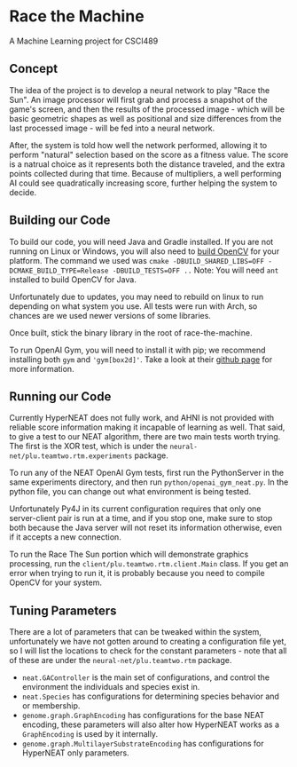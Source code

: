 Race the Machine
================

A Machine Learning project for CSCI489

## Concept ##

The idea of the project is to develop a neural network
to play "Race the Sun". An image processor will
first grab and process a snapshot of the game's screen,
and then the results of the processed image - which will
be basic geometric shapes as well as positional and size
differences from the last processed image - will be fed
into a neural network.

After, the system is told how well the network performed, allowing
it to perform "natural" selection based on the score as a fitness
value. The score is a natrual choice as it represents both the
distance traveled, and the extra points collected during that time.
Because of multipliers, a well performing AI could see quadratically
increasing score, further helping the system to decide.


## Building our Code ##
To build our code, you will need Java and Gradle installed. If you
are not running on Linux or Windows, you will also need to
[build OpenCV](http://docs.opencv.org/2.4.11/doc/tutorials/introduction/desktop_java/java_dev_intro.html)
for your platform. The command we used was `cmake -DBUILD_SHARED_LIBS=OFF -DCMAKE_BUILD_TYPE=Release -DBUILD_TESTS=OFF ..`
Note: You will need `ant` installed to build OpenCV for Java.

Unfortunately due to updates, you may need to rebuild on linux to run
depending on what system you use. All tests were run with Arch, so
chances are we used newer versions of some libraries.

Once built, stick the binary library in the root of race-the-machine.

To run OpenAI Gym, you will need to install it with pip; we recommend
installing both `gym` and `'gym[box2d]'`. Take a look at their
[github page](https://github.com/openai/gym) for more information.


## Running our Code ##
Currently HyperNEAT does not fully work, and AHNI is not provided with
reliable score information making it incapable of learning as well.
That said, to give a test to our NEAT algorithm, there are two main
tests worth trying. The first is the XOR test, which is under the
`neural-net/plu.teamtwo.rtm.experiments` package.

To run any of the NEAT OpenAI Gym tests, first run the PythonServer in
the same experiments directory, and then run `python/openai_gym_neat.py`.
In the python file, you can change out what environment is being tested.

Unfortunately Py4J in its current configuration requires that only one
server-client pair is run at a time, and if you stop one, make sure to
stop both because the Java server will not reset its information otherwise,
even if it accepts a new connection.

To run the Race The Sun portion which will demonstrate graphics
processing, run the `client/plu.teamtwo.rtm.client.Main` class. If
you get an error when trying to run it, it is probably because you
need to compile OpenCV for your system.


## Tuning Parameters ##
There are a lot of parameters that can be tweaked within the
system, unfortunately we have not gotten around to creating a
configuration file yet, so I will list the locations to check
for the constant parameters - note that all of these are under
the `neural-net/plu.teamtwo.rtm` package.

- `neat.GAController` is the main set of configurations, and control
   the environment the individuals and species exist in.
- `neat.Species` has configurations for determining species behavior
   and or membership.
- `genome.graph.GraphEncoding` has configurations for the base
   NEAT encoding, these parameters will also alter how HyperNEAT
   works as a `GraphEncoding` is used by it internally.
- `genome.graph.MultilayerSubstrateEncoding` has configurations
   for HyperNEAT only parameters.